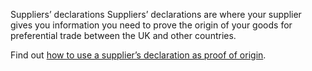 Suppliers’ declarations
Suppliers’ declarations are where your supplier gives you information you need to prove the origin of your goods for preferential trade between the UK and other countries.

Find out [how to use a supplier’s declaration as proof of origin](https://www.gov.uk/guidance/using-a-suppliers-declaration-to-support-a-proof-of-origin).